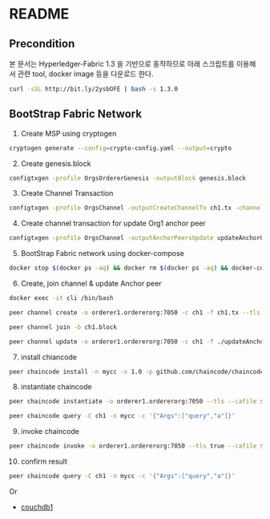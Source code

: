 # README

## Precondition

본 문서는 Hyperledger-Fabric 1.3 을 기반으로 동작하므로 아래 스크립트를 이용해서 관련 tool, docker image 등을 다운로드 한다.

```bash
curl -sSL http://bit.ly/2ysbOFE | bash -s 1.3.0
```

## BootStrap Fabric Network

1. Create MSP using cryptogen

```bash
cryptogen generate --config=crypto-config.yaml --output=crypto
```

2. Create genesis.block

```bash
configtxgen -profile OrgsOrdererGenesis -outputBlock genesis.block
```

3. Create Channel Transaction

```bash
configtxgen -profile OrgsChannel -outputCreateChannelTx ch1.tx -channelID ch1
```

4. Create channel transaction for update Org1 anchor peer

```bash
configtxgen -profile OrgsChannel -outputAnchorPeersUpdate updateAnchorOrg1.tx -channelID ch1 -asOrg Org1
```

5. BootStrap Fabric network using docker-compose

```bash
docker stop $(docker ps -aq) && docker rm $(docker ps -aq) && docker-compose -f bootstrap.yaml up -d
```

6. Create, join channel & update Anchor peer

```bash
docker exec -it cli /bin/bash
```

```bash
peer channel create -o orderer1.ordererorg:7050 -c ch1 -f ch1.tx --tls --cafile $ORDERER_ORG_TLSCACERTS
```

```bash
peer channel join -b ch1.block
```

```bash
peer channel update -o orderer1.ordererorg:7050 -c ch1 -f ./updateAnchorOrg1.tx --tls --cafile $ORDERER_ORG_TLSCACERTS
```

7. install chiancode

```bash
peer chaincode install -n mycc -v 1.0 -p github.com/chaincode/chaincode_example02/go/
```

8. instantiate chaincode

```bash
peer chaincode instantiate -o orderer1.ordererorg:7050 --tls --cafile $ORDERER_ORG_TLSCACERTS -C ch1 -n mycc -v 1.0 -c '{"Args":["init","a", "100", "b","200"]}' -P "OR ('Org1MSP.member')"
```

```bash
peer chaincode query -C ch1 -n mycc -c '{"Args":["query","a"]}'
```

9. invoke chaincode

```bash
peer chaincode invoke -o orderer1.ordererorg:7050 --tls true --cafile $ORDERER_ORG_TLSCACERTS -C ch1 -n mycc --peerAddresses peer1.org1:7051 --tlsRootCertFiles /opt/gopath/src/github.com/hyperledger/fabric/peer/crypto/peerOrganizations/org1/peers/peer1.org1/tls/ca.crt -c '{"Args":["invoke","a","b","10"]}'
```

10. confirm result

```bash
peer chaincode query -C ch1 -n mycc -c '{"Args":["query","a"]}'
```

Or 

* [couchdb1](http://localhost:5984/_utils/)